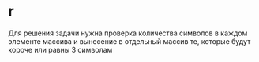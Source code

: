 # r
Для решения задачи нужна проверка количества символов в каждом элементе массива и вынесение в отдельный массив те, которые будут короче или равны 3 символам
